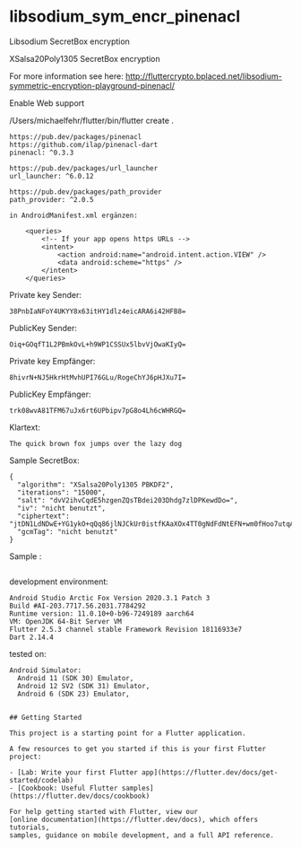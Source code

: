# libsodium_sym_encr_pinenacl

Libsodium SecretBox encryption

XSalsa20Poly1305 SecretBox encryption

For more information see here: http://fluttercrypto.bplaced.net/libsodium-symmetric-encryption-playground-pinenacl/

Enable Web support

/Users/michaelfehr/flutter/bin/flutter create .

```plaintext
https://pub.dev/packages/pinenacl
https://github.com/ilap/pinenacl-dart
pinenacl: ^0.3.3

https://pub.dev/packages/url_launcher
url_launcher: ^6.0.12

https://pub.dev/packages/path_provider
path_provider: ^2.0.5

in AndroidManifest.xml ergänzen:

    <queries>
        <!-- If your app opens https URLs -->
        <intent>
            <action android:name="android.intent.action.VIEW" />
            <data android:scheme="https" />
        </intent>
    </queries>
```    

Private key Sender:
```plaintext
38PnbIaNFoY4UKYY8x63itHY1dlz4eicARA6i42HFB8=
```

PublicKey Sender:
```plaintext
Oiq+GOqfT1L2PBmkOvL+h9WP1CSSUx5lbvVjOwaKIyQ=
```

Private key Empfänger:
```plaintext
8hivrN+NJ5HkrHtMvhUPI76GLu/RogeChYJ6pHJXu7I=
```

PublicKey Empfänger:
```plaintext
trk08wvA81TFM67uJx6rt6UPbipv7pG8o4Lh6cWHRGQ=
```

Klartext:
```plaintext
The quick brown fox jumps over the lazy dog
```

Sample SecretBox:
```plaintext
{
  "algorithm": "XSalsa20Poly1305 PBKDF2",
  "iterations": "15000",
  "salt": "dvV2ihvCqdE5hzgenZQsTBdei203Dhdg7zlDPKewdDo=",
  "iv": "nicht benutzt",
  "ciphertext": "jtDN1LdNDwE+YG1ykO+qQq86jlNJCkUr0istfKAaXOx4TT0gNdFdNtEFN+wm0fHoo7utqAZiwR85iQw8XubLOnFEJFVxHkYKxHzKeHacqKzeJ4Y=",
  "gcmTag": "nicht benutzt"
}
```

Sample :
```plaintext

```

development environment:
```plaintext
Android Studio Arctic Fox Version 2020.3.1 Patch 3
Build #AI-203.7717.56.2031.7784292
Runtime version: 11.0.10+0-b96-7249189 aarch64
VM: OpenJDK 64-Bit Server VM
Flutter 2.5.3 channel stable Framework Revision 18116933e7
Dart 2.14.4
```

tested on:
```plaintext
Android Simulator: 
  Android 11 (SDK 30) Emulator,
  Android 12 SV2 (SDK 31) Emulator, 
  Android 6 (SDK 23) Emulator,


## Getting Started

This project is a starting point for a Flutter application.

A few resources to get you started if this is your first Flutter project:

- [Lab: Write your first Flutter app](https://flutter.dev/docs/get-started/codelab)
- [Cookbook: Useful Flutter samples](https://flutter.dev/docs/cookbook)

For help getting started with Flutter, view our
[online documentation](https://flutter.dev/docs), which offers tutorials,
samples, guidance on mobile development, and a full API reference.
